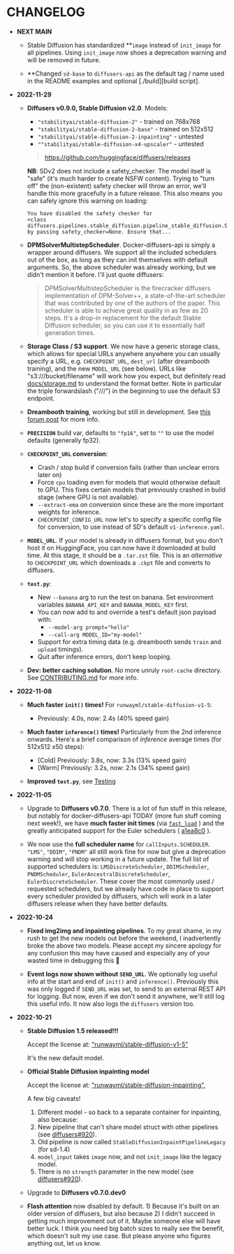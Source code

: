 # CHANGELOG

* **NEXT MAIN**

  * Stable Diffusion has standardized **`image` instead of `init_image` for 
    all pipelines.  Using `init_image` now shoes a deprecation warning and
    will be removed in future.

  * **Changed `sd-base` to `diffusers-api` as the default tag / name used
    in the README examples and optional [./build][build script].

* **2022-11-29**

  * **Diffusers v0.9.0, Stable Diffusion v2.0**.  Models:
      * `"stabilityai/stable-diffusion-2"` - trained on 768x768
      * `"stabilityai/stable-diffusion-2-base"` - trained on 512x512
      * `"stabilityai/stable-diffusion-2-inpainting"` - untested
      * `""stabilityai/stable-diffusion-x4-upscaler"` - untested

    > https://github.com/huggingface/diffusers/releases

    **NB**: SDv2 does not include a safety_checker.  The model itself is
    "safe" (it's much harder to create NSFW content).  Trying to "turn off"
    the (non-existent) safety checker will throw an error, we'll handle this
    more gracefully in a future release.  This also means you can safely
    ignore this warning on loading:

    ```
    You have disabled the safety checker for
    <class diffusers.pipelines.stable_diffusion.pipeline_stable_diffusion.StableDiffusionPipeline'>
    by passing safety_checker=None. Ensure that...
    ```

  * **DPMSolverMultistepScheduler**.  Docker-diffusers-api is simply a wrapper
    around diffusers.  We support all the included schedulers out of the box,
    as long as they can init themselves with default arguments.  So, the above
    scheduler was already working, but we didn't mention it before.  I'll just
    quote diffusers:

    > DPMSolverMultistepScheduler is the firecracker diffusers implementation
    of DPM-Solver++, a state-of-the-art scheduler that was contributed by one
    of the authors of the paper. This scheduler is able to achieve great
    quality in as few as 20 steps. It's a drop-in replacement for the default
    Stable Diffusion scheduler, so you can use it to essentially half
    generation times.

  * **Storage Class / S3 support**.  We now have a generic storage class, which
    allows for special URLs anywhere anywhere you can usually specify a URL,
    e.g. `CHECKPOINT_URL`, `dest_url` (after dreambooth training), and the new
    `MODEL_URL` (see below).  URLs like "s3:///bucket/filename" will work how
    you expect, but definitely read [docs/storage.md](./docs/storage.md)
    to understand the format better.  Note in particular the triple forwardslash
    ("///") in the beginning to use the default S3 endpoint.

  * **Dreambooth training**, working but still in development.  See
    [this forum post](https://banana-forums.dev/t/dreambooth-training-first-look/36)
    for more info.

  * **`PRECISION`** build var, defaults to `"fp16"`, set to `""` to use the model
    defaults (generally fp32).

  * **`CHECKPOINT_URL` conversion**:
    * Crash / stop build if conversion fails (rather than unclear errors later on)
    * Force `cpu` loading even for models that would otherwise default to GPU.
      This fixes certain models that previously crashed in build stage (where GPU
      is not available).
    * `--extract-ema` on conversion since these are the more important weights for
      inference.
    * `CHECKPOINT_CONFIG_URL` now let's to specify a specific config file for 
      conversion, to use instead of SD's default `v1-inference.yaml`.

  * **`MODEL_URL`**.  If your model is already in diffusers format, but you don't
    host it on HuggingFace, you can now have it downloaded at build time.  At
    this stage, it should be a `.tar.zst` file.  This is an *alternative* to
    `CHECKPOINT_URL` which downloads a `.ckpt` file and converts to diffusers.

  * **`test.py`**:
    * New `--banana` arg to run the test on banana.  Set environment variables
      `BANANA_API_KEY` and `BANANA_MODEL_KEY` first.
    * You can now add to and override a test's default json payload with:
      * `--model-arg prompt="hello"`
      * `--call-arg MODEL_ID="my-model"`
    * Support for extra timing data (e.g. dreambooth sends `train`
      and `upload` timings).
    * Quit after inference errors, don't keep looping.

  * **Dev: better caching solution**.  No more unruly `root-cache` directory.  See
    [CONTRIBUTING.md](./CONTRIBUTING.md) for more info.

* **2022-11-08**

  * **Much faster `init()` times!**  For `runwayml/stable-diffusion-v1-5`:

    * Previously: 4.0s, now: 2.4s (40% speed gain)

  * **Much faster `inference()` times!** Particularly from the 2nd inference onwards.
    Here's a brief comparison of *inference* average times (for 512x512 x50 steps):

    * [Cold] Previously: 3.8s, now: 3.3s (13% speed gain)
    * [Warm] Previously: 3.2s, now: 2.1s (34% speed gain)

  * **Improved `test.py`**, see [Testing](./README.md#testing)

* **2022-11-05**

  * Upgrade to **Diffusers v0.7.0**.  There is a lot of fun stuff in this release,
    but notably for docker-diffusers-api TODAY (more fun stuff coming next week!),
    we have **much faster init times** (via
    [`fast_load`](https://github.com/huggingface/diffusers/commit/7482178162b779506a54538f2cf2565c8b88c597)
    ) and the greatly anticipated support for the Euler schedulers (
    [a1ea8c0](https://github.com/huggingface/diffusers/commit/a1ea8c01c31a44bf48f6a3b85ccabeb45ef6418f)
    ).

  * We now use the **full scheduler name** for `callInputs.SCHEDULER`.  `"LMS"`,
    `"DDIM"`, `"PNDM"` all still work fine for now but give a deprecation warning
    and will stop working in a future update.  The full list of supported schedulers
    is: `LMSDiscreteScheduler`, `DDIMScheduler`, `PNDMScheduler`,
    `EulerAncestralDiscreteScheduler`, `EulerDiscreteScheduler`.  These cover the
    most commonly used / requested schedulers, but we already have code in place to
    support every scheduler provided by diffusers, which will work in a later
    diffusers release when they have better defaults.

* **2022-10-24**

  * **Fixed img2img and inpainting pipelines**.  To my great shame, in my rush to get
    the new models out before the weekend, I inadvertently broke the above two models.
    Please accept my sincere apology for any confusion this may have caused and
    especially any of your wasted time in debugging this 🙇

  * **Event logs now shown without `SEND_URL`**.  We optionally log useful info at the
    start and end of `init()` and `inference()`.  Previously this was only logged if
    `SEND_URL` was set, to send to an external REST API for logging.  But now, even if
    we don't send it anywhere, we'll still log this useful info.  It now also logs
    the `diffusers` version too.

* **2022-10-21**

  * **Stable Diffusion 1.5 released!!!**

    Accept the license at:
    ["runwayml/stable-diffusion-v1-5"](https://huggingface.co/runwayml/stable-diffusion-v1-5)

    It's the new default model.

  * **Official Stable Diffusion inpainting model**

    Accept the license at:
    ["runwayml/stable-diffusion-inpainting"](https://huggingface.co/runwayml/stable-diffusion-inpainting),

    A few big caveats!

    1) Different model - so back to a separate container for inpainting, also because:
    2) New pipeline that can't share model struct with other pipelines
       (see [diffusers#920](https://github.com/huggingface/diffusers/issues/920)).
    3) Old pipeline is now called `StableDiffusionInpaintPipelineLegacy` (for sd-1.4)
    4) `model_input` takes `image` now, and not `init_image` like the legacy model.
    5) There is no `strength` parameter in the new model
       (see [diffusers#920](https://github.com/huggingface/diffusers/issues/920)).

  * Upgrade to **Diffusers v0.7.0.dev0**

  * **Flash attention** now disabled by default.  1) Because it's built on
    an older version of diffusers, but also because 2) I didn't succeed in
    getting much improvement out of it.  Maybe someone else will have better
    luck.  I think you need big batch sizes to really see the benefit, which
    doesn't suit my use case.  But please anyone who figures anything out,
    let us know.

